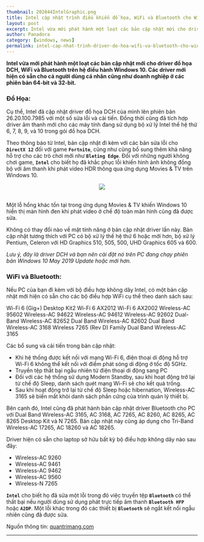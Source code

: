 ```yaml
---
thumbnail: 202044IntelGraphic.png
title: Intel cập nhật trình điều khiển đồ họa, WiFi và Bluetooth cho Windows 10
layout: post
excerpt: Intel vừa mới phát hành một loạt các bản cập nhật mới cho driver đồ họa DCH
author: Panadora
category: [windows, news]
permalink: intel-cap-nhat-trinh-driver-do-hoa-wifi-va-bluetooth-cho-windows-10
---
```


**Intel vừa mới phát hành một loạt các bản cập nhật mới cho driver đồ họa DCH, WiFi và Bluetooth trên hệ điều hành Windows 10. Các driver mới hiện có sẵn cho cả người dùng cá nhân cũng như doanh nghiệp ở các phiên bản 64-bit và 32-bit.**

<h3 style="font-weight: bold;">Đồ Họa:</h3>

Cụ thể, Intel đã cập nhật driver đồ họa DCH của mình lên phiên bản 26.20.100.7985 với một số sửa lỗi và cải tiến. Đồng thời cũng đã tích hợp driver âm thanh mới cho các máy tính đang sử dụng bộ xử lý Intel thế hệ thứ 6, 7, 8, 9, và 10 trong gói đồ họa DCH.

Theo thông báo từ Intel, bản cập nhật đi kèm với các bản sửa lỗi cho **`DirectX 12`** đối với game **`Fortnite`**, cũng như cũng bổ sung thêm khả năng hỗ trợ cho các trò chơi mới như **`Bleting Edge`**. Đối với những người không chơi game, **`Intel`** cho biết họ đã khắc phục lỗi khiến hình ảnh không đồng bộ với âm thanh khi phát video HDR thông qua ứng dụng Movies & TV trên Windows 10.

<center><img class="img-thumbnail" src="{{site.baseurl}}/image/202044IntelGraphic-2.jpg"></center><br>

Một lỗ hổng khác tồn tại trong ứng dụng Movies & TV khiến Windows 10 hiển thị màn hình đen khi phát video ở chế độ toàn màn hình cũng đã được sửa.

Không có thay đổi nào về mặt tính năng ở bản cập nhật driver lần này. Bản cập nhật tương thích với PC có bộ xử lý thế hệ thứ 6 hoặc mới hơn, bộ xử lý Pentium, Celeron với HD Graphics 510, 505, 500, UHD Graphics 605 và 600.

*Lưu ý, đây là driver DCH và bạn nên cài đặt nó trên PC đang chạy phiên bản Windows 10 May 2019 Update hoặc mới hơn.*

<h3 style="font-weight: bold;">WiFi và Bluetooth:</h3>

Nếu PC của bạn đi kèm với bộ điều hợp không dây Intel, có một bản cập nhật mới hiện có sẵn cho các bộ điều hợp WiFi cụ thể theo danh sách sau:

Wi-Fi 6 (Gig+) Desktop Kit2
Wi-Fi 6 AX2012
Wi-Fi 6 AX2002
Wireless-AC 95602
Wireless-AC 94622
Wireless-AC 94612
Wireless-AC 92602
Dual-Band Wireless-AC 82652
Dual Band Wireless-AC 82602
Dual Band Wireless-AC 3168
Wireless 7265 (Rev D) Family
Dual Band Wireless-AC 3165

Các bổ sung và cải tiến trong bản cập nhật:

- Khi hệ thống được kết nối với mạng Wi-Fi 6, điện thoại di động hỗ trợ Wi-Fi 6 không thể kết nối với điểm phát sóng di động ở tốc độ 5GHz.
- Truyền tệp thất bại ngẫu nhiên từ điện thoại di động sang PC
- Đối với các hệ thống sử dụng Modern Standby, sau khi hoạt động trở lại từ chế độ Sleep, danh sách quét mạng Wi-Fi sẽ cho kết quả trống.
- Sau khi hoạt động trở lại từ chế độ Sleep hoặc hibernation, Wireless-AC 3165 sẽ biến mất khỏi danh sách phần cứng của trình quản lý thiết bị.

Bên cạnh đó, Intel cũng đã phát hành bản cập nhật driver Bluetooth cho PC với Dual Band Wireless-AC 3165, AC 3168, AC 7265, AC 8260, AC 8265, AC 8265 Desktop Kit và N 7265. Bản cập nhật này cũng áp dụng cho Tri-Band Wireless-AC 17265, AC 18260 và AC 18265.

Driver hiện có sẵn cho laptop sở hữu bất kỳ bộ điều hợp không dây nào sau đây:

- Wireless-AC 9260
- Wireless-AC 9461
- Wireless-AC 9462
- Wireless-AC 9560
- Wireless-N 7265

**`Intel`** cho biết họ đã sửa một lỗi trong đó việc truyền tệp **`Bluetooth`** có thể thất bại nếu người dùng sử dụng phát trực tiếp âm thanh **`Bluetooth HFP`** hoặc **`A2DP`**. Một lỗi khác trong đó các thiết bị **`Bluetooth`** sẽ ngắt kết nối ngẫu nhiên cũng đã được sửa.

Nguồn thông tin: [quantrimang.com](https://quantrimang.com/intel-cap-nhat-trinh-driver-do-hoa-wifi-va-bluetooth-cho-windows-10-170846?fbclid=IwAR0So3YoyjBgNwShJiIB2XKXOKy1sB41vIPi3aRmaijIaQNkOAnYOw4Mgj0)
<hr>

